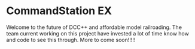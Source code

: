 # CommandStation EX

Welcome to the future of DCC++ and affordable model railroading. The team current working on this project have invested a lot of time know how and code to see this through. More to come soon!!!!!